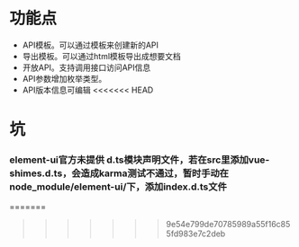 # 功能点
* API模板。可以通过模板来创建新的API
* 导出模板。可以通过html模板导出成想要文档
* 开放API。支持调用接口访问API信息
* API参数增加枚举类型。
* API版本信息可编辑
<<<<<<< HEAD

# 坑
### element-ui官方未提供 d.ts模块声明文件，若在src里添加vue-shimes.d.ts，会造成karma测试不通过，暂时手动在node_module/element-ui/下，添加index.d.ts文件
=======
>>>>>>> 9e54e799de70785989a55f16c855fd983e7c2deb
